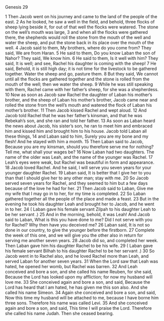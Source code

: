 Genesis 29

1	Then Jacob went on his journey and came to the land of the people of the east.
2	As he looked, he saw a well in the field, and behold, three flocks of sheep lying beside it, for out of that well the flocks were watered. The stone on the well’s mouth was large,
3	and when all the flocks were gathered there, the shepherds would roll the stone from the mouth of the well and water the sheep, and put the stone back in its place over the mouth of the well.
4	Jacob said to them, My brothers, where do you come from? They said, We are from Haran.
5	He said to them, Do you know Laban the son of Nahor? They said, We know him.
6	He said to them, Is it well with him? They said, It is well; and see, Rachel his daughter is coming with the sheep!
7	He said, Behold, it is still high day; it is not time for the livestock to be gathered together. Water the sheep and go, pasture them.
8	But they said, We cannot until all the flocks are gathered together and the stone is rolled from the mouth of the well; then we water the sheep.
9	While he was still speaking with them, Rachel came with her father’s sheep, for she was a shepherdess.
10	Now as soon as Jacob saw Rachel the daughter of Laban his mother’s brother, and the sheep of Laban his mother’s brother, Jacob came near and rolled the stone from the well’s mouth and watered the flock of Laban his mother’s brother.
11	Then Jacob kissed Rachel and wept aloud.
12	And Jacob told Rachel that he was her father’s kinsman, and that he was Rebekah’s son, and she ran and told her father.
13	As soon as Laban heard the news about Jacob, his sister’s son, he ran to meet him and embraced him and kissed him and brought him to his house. Jacob told Laban all these things,
14	and Laban said to him, Surely you are my bone and my flesh! And he stayed with him a month.
15	Then Laban said to Jacob, Because you are my kinsman, should you therefore serve me for nothing? Tell me, what shall your wages be?
16	Now Laban had two daughters. The name of the older was Leah, and the name of the younger was Rachel.
17	Leah’s eyes were weak, but Rachel was beautiful in form and appearance.
18	Jacob loved Rachel. And he said, I will serve you seven years for your younger daughter Rachel.
19	Laban said, It is better that I give her to you than that I should give her to any other man; stay with me.
20	So Jacob served seven years for Rachel, and they seemed to him but a few days because of the love he had for her.
21	Then Jacob said to Laban, Give me my wife that I may go in to her, for my time is completed.
22	So Laban gathered together all the people of the place and made a feast.
23	But in the evening he took his daughter Leah and brought her to Jacob, and he went in to her.
24	( Laban gave his female servant Zilpah to his daughter Leah to be her servant .)
25	And in the morning, behold, it was Leah! And Jacob said to Laban, What is this you have done to me? Did I not serve with you for Rachel? Why then have you deceived me?
26	Laban said, It is not so done in our country, to give the younger before the firstborn.
27	Complete the week of this one, and we will give you the other also in return for serving me another seven years.
28	Jacob did so, and completed her week. Then Laban gave him his daughter Rachel to be his wife.
29	( Laban gave his female servant Bilhah to his daughter Rachel to be her servant .)
30	So Jacob went in to Rachel also, and he loved Rachel more than Leah, and served Laban for another seven years.
31	When the Lord saw that Leah was hated, he opened her womb, but Rachel was barren.
32	And Leah conceived and bore a son, and she called his name Reuben, for she said, Because the Lord has looked upon my affliction; for now my husband will love me.
33	She conceived again and bore a son, and said, Because the Lord has heard that I am hated, he has given me this son also. And she called his name Simeon.
34	Again she conceived and bore a son, and said, Now this time my husband will be attached to me, because I have borne him three sons. Therefore his name was called Levi.
35	And she conceived again and bore a son, and said, This time I will praise the Lord. Therefore she called his name Judah. Then she ceased bearing.

